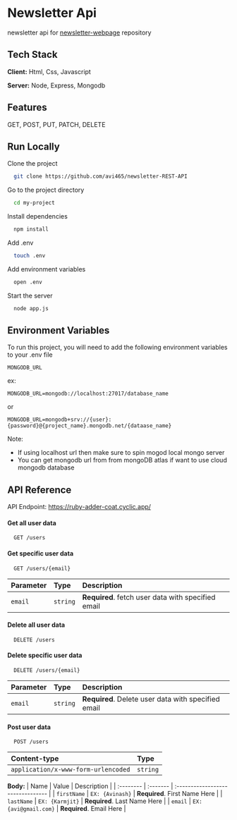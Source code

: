 
# Newsletter Api

newsletter api for [newsletter-webpage](https://github.com/avi465/newsletter-webpage) repository



## Tech Stack

**Client:** Html, Css, Javascript

**Server:** Node, Express, Mongodb



## Features

GET, POST, PUT, PATCH, DELETE



## Run Locally

Clone the project

```bash
  git clone https://github.com/avi465/newsletter-REST-API
```

Go to the project directory

```bash
  cd my-project
```

Install dependencies

```bash
  npm install
```

Add .env

```bash
  touch .env
```

Add environment variables

```bash
  open .env
```

Start the server

```bash
  node app.js
```



## Environment Variables

To run this project, you will need to add the following environment variables to your .env file

`MONGODB_URL`

ex:
    
    MONGODB_URL=mongodb://localhost:27017/database_name
or

    MONGODB_URL=mongodb+srv://{user}:{password}@{project_name}.mongodb.net/{dataase_name}

Note: 

- If using localhost url then make sure to spin mogod local mongo server
- You can get mongodb url from from mongoDB atlas if want to use cloud mongodb database



## API Reference

API Endpoint: https://ruby-adder-coat.cyclic.app/

#### Get all user data

```http
  GET /users
```

#### Get specific user data

```http
  GET /users/{email}
```

| Parameter | Type     | Description                       |
| :-------- | :------- | :-------------------------------- |
| `email`      | `string` | **Required**. fetch user data  with specified email  |


#### Delete all user data

```http
  DELETE /users
```

#### Delete specific user data

```http
  DELETE /users/{email}
```

| Parameter | Type     | Description                       |
| :-------- | :------- | :-------------------------------- |
| `email`      | `string` | **Required**. Delete user data  with specified email  |


#### Post user data

```http
  POST /users
```

| Content-type | Type     | 
| :-------- | :------- |
| `application/x-www-form-urlencoded`      | `string` | 

**Body:**
| Name | Value     | Description                       |
| :-------- | :------- | :-------------------------------- |
| `firstName`      | `EX: {Avinash}` | **Required**. First Name Here  |
| `lastName`      | `EX: {Karmjit}` | **Required**. Last Name Here  |
| `email`      | `EX: {avi@gmail.com}` | **Required**. Email Here  |




  
